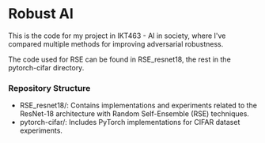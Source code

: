 # Robust AI

This is the code for my project in IKT463 - AI in society, where I've compared multiple methods for improving adversarial robustness.

The code used for RSE can be found in RSE_resnet18, the rest in the pytorch-cifar directory.



### Repository Structure
- RSE_resnet18/: Contains implementations and experiments related to the ResNet-18 architecture with Random Self-Ensemble (RSE) techniques.
- pytorch-cifar/: Includes PyTorch implementations for CIFAR dataset experiments.
